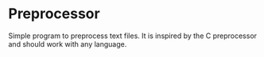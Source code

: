 # Preprocessor

Simple program to preprocess text files. It is inspired by the C preprocessor and should work with any language.
